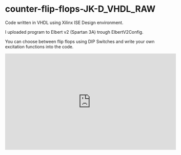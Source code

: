 # counter-flip-flops-JK-D_VHDL_RAW

Code written in VHDL using Xilinx ISE Design environment.

I uploaded program to Elbert v2 (Spartan 3A) trough ElbertV2Config.

You can choose between flip flops using DIP Switches and write your own excitation functions into the code.

<iframe width="560" height="315" src="https://www.youtube.com/embed/Y-OebI3IoQo" title="YouTube video player" frameborder="0" allow="accelerometer; autoplay; clipboard-write; encrypted-media; gyroscope; picture-in-picture" allowfullscreen></iframe>
